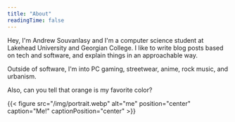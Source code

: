 ```yaml
---
title: "About"
readingTime: false
---
```


Hey, I'm Andrew Souvanlasy and I'm a computer science student at Lakehead University and Georgian College. I like to write blog posts based on tech and software, and explain things in an approachable way.

Outside of software, I'm into PC gaming, streetwear, anime, rock music, and urbanism.

Also, can you tell that orange is my favorite color?

{{< figure src="/img/portrait.webp" alt="me" position="center" caption="Me!" captionPosition="center" >}}